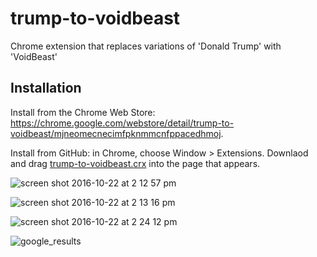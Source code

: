 trump-to-voidbeast
=============

Chrome extension that replaces variations of 'Donald Trump' with 'VoidBeast'

Installation
------------

Install from the Chrome Web Store: https://chrome.google.com/webstore/detail/trump-to-voidbeast/mjneomecnecimfpknmmcnfppacedhmoj.

Install from GitHub: in Chrome, choose Window > Extensions.  Downlaod and drag [trump-to-voidbeast.crx](https://github.com/johnnyrodgers/trump-to-voidbeast/blob/master/trump-to-voidbeast.crx) into the page that appears.

![screen shot 2016-10-22 at 2 12 57 pm](https://cloud.githubusercontent.com/assets/14260/19622689/57b0570c-9864-11e6-8522-fb174f4bfab0.png)

![screen shot 2016-10-22 at 2 13 16 pm](https://cloud.githubusercontent.com/assets/14260/19622690/59b312d8-9864-11e6-8b8e-fc167febd57f.png)

![screen shot 2016-10-22 at 2 24 12 pm](https://cloud.githubusercontent.com/assets/14260/19622691/5bdd8638-9864-11e6-9541-cb5ff2b33f17.png)

![google_results](https://cloud.githubusercontent.com/assets/14260/19795087/4e62342c-9c8d-11e6-8312-acaea4b39918.png)
